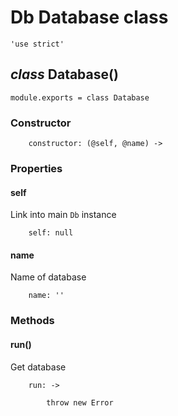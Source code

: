 Db Database class
=================

	'use strict'

*class* Database()
------------------

	module.exports = class Database

### Constructor

		constructor: (@self, @name) ->

### Properties

#### self

Link into main `Db` instance

		self: null

#### name

Name of database

		name: ''

### Methods

#### run()

Get database

		run: ->
			
			throw new Error